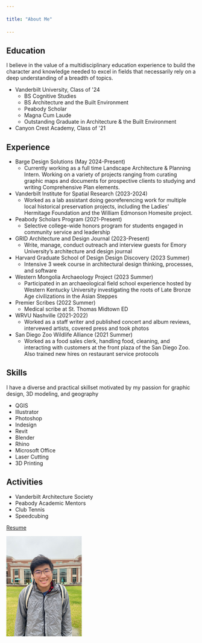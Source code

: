 ```yaml
---

title: "About Me"

---
```

    
## Education

I believe in the value of a multidisciplinary education experience to build the character and knowledge needed to excel in fields that necessarily rely on a deep understanding of a breadth of topics.

* Vanderbilt University, Class of '24
  * BS Cognitive Studies
  * BS Architecture and the Built Environment
  * Peabody Scholar
  * Magna Cum Laude
  * Outstanding Graduate in Architecture & the Built Environment
* Canyon Crest Academy, Class of '21

## Experience

* Barge Design Solutions (May 2024-Present)
  * Currently working as a full time Landscape Architecture & Planning Intern. Working on a variety of projects ranging from curating graphic maps and documents for prospective clients to studying and writing Comprehensive Plan elements.
* Vanderbilt Institute for Spatial Research (2023-2024)
  * Worked as a lab assistant doing georeferencing work for multiple local historical preservation projects, including the Ladies' Hermitage Foundation and the William Edmonson Homesite project.
* Peabody Scholars Program (2021-Present)
  * Selective college-wide honors program for students engaged in community service and leadership
* GRID Architecture and Design Journal (2023-Present)
  * Write, manage, conduct outreach and interview guests for Emory University’s architecture and design journal
* Harvard Graduate School of Design Design Discovery (2023 Summer)
  * Intensive 3 week course in architectural design thinking, processes, and software
* Western Mongolia Archaeology Project (2023 Summer)
  * Participated in an archaeological field school experience hosted by Western Kentucky University investigating the roots of Late Bronze Age civilizations in the Asian Steppes
* Premier Scribes (2022 Summer)
  * Medical scribe at St. Thomas Midtown ED
* WRVU Nashville (2021-2022)
  * Worked as a staff writer and published concert and album reviews, intervewed artists, covered press and took photos
* San Diego Zoo Wildlife Alliance (2021 Summer)
  * Worked as a food sales clerk, handling food, cleaning, and interacting with customers at the front plaza of the San Diego Zoo. Also trained new hires on restaurant service protocols

## Skills

I have a diverse and practical skillset motivated by my passion for graphic design, 3D modeling, and geography 

* QGIS
* Illustrator
* Photoshop
* Indesign
* Revit
* Blender
* Rhino
* Microsoft Office
* Laser Cutting
* 3D Printing

##  Activities

* Vanderbilt Architecture Society
* Peabody Academic Mentors
* Club Tennis
* Speedcubing

<a href="/assets/img/portfolio71324-15.png" class="btn btn--primary" target="_blank">Resume</a>

<img src="/assets/img/IMG_2597.jpg" alt="Alec Cheng" style="width:200px;"/>
